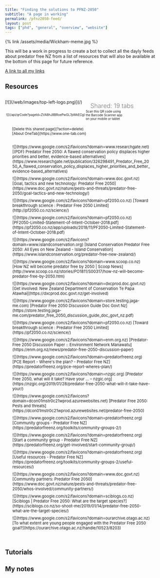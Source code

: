 ```yaml
---
title: "Finding the solutions to PFNZ-2050"
subtitle: "A page in working"
permalink: /pfnz2050-feed/
layout: post
tags: ["phd", "general", "overview", "website"]
---
```


{% link /assets/media/Wickham-meme.jpg %}

This will be a work in progress to create a bot to collect all the dayly feeds about predator free NZ from a list of resources that will also be available at the bottom of this page for future reference.

[A link to all my links](https://www.one-tab.com/page/ZVA8hJ8BRoePwGL7pWkECg)

## Resources

<div style="padding-top: 0px; padding-left: 0px; padding-right: 25px; padding-bottom: 30px">[![](/web/images/top-left-logo.png)](/)

<div style="display:inline-block; vertical-align:middle; padding-top: 22px; padding-bottom: 0px; padding-left: 23px; padding-right: 23px; font-size: 20px; color: rgb(119, 119, 119); font-weight: 300;">Shared: 19 tabs</div>

<div style="display:inline-block; font-size: 10px; padding-left:3px; padding-right: 20px">![](/api/qrCode?pageId=ZVA8hJ8BRoePwGL7pWkECg)

<div style="display:inline-block; vertical-align: middle; width:120px">Scan this QR code using the Barcode Scanner app on your mobile or tablet</div>

</div>

<div style="vertical-align: middle; min-height:30px; padding-left: 23px; padding-top:20px; padding-bottom:20px; display:inline-block; ">

<div style="font-size: 12px;"><span style="vertical-align: middle;">[Delete this shared page](?action=delete)</span></div>

<div style="font-size: 12px;"><span style="vertical-align: middle;">[About OneTab](https://www.one-tab.com)</span></div>

</div>

<div style="padding-left: 24px; padding-top: 8px; position: relative; font-size: 13px;">![](https://www.google.com/s2/favicons?domain=www.researchgate.net) [(PDF) Predator Free 2050: A flawed conservation policy displaces higher priorities and better, evidence-based alternatives](https://www.researchgate.net/publication/326298491_Predator_Free_2050_A_flawed_conservation_policy_displaces_higher_priorities_and_better_evidence-based_alternatives)</div>

<div style="padding-left: 24px; padding-top: 8px; position: relative; font-size: 13px;">![](https://www.google.com/s2/favicons?domain=www.doc.govt.nz) [Goal, tactics and new technology: Predator Free 2050](https://www.doc.govt.nz/nature/pests-and-threats/predator-free-2050/goal-tactics-and-new-technology/)</div>

<div style="padding-left: 24px; padding-top: 8px; position: relative; font-size: 13px;">![](https://www.google.com/s2/favicons?domain=pf2050.co.nz) [Toward breakthrough science : Predator Free 2050 Limited](http://pf2050.co.nz/science/)</div>

<div style="padding-left: 24px; padding-top: 8px; position: relative; font-size: 13px;">![](https://www.google.com/s2/favicons?domain=pf2050.co.nz) [PF2050-Limited-Statement-of-Intent-October-2018.pdf](https://pf2050.co.nz/app/uploads/2018/11/PF2050-Limited-Statement-of-Intent-October-2018.pdf)</div>

<div style="padding-left: 24px; padding-top: 8px; position: relative; font-size: 13px;">![](https://www.google.com/s2/favicons?domain=www.islandconservation.org) [Island Conservation Predator Free 2050: All Eyes on New Zealand - Island Conservation](https://www.islandconservation.org/predator-free-new-zealand/)</div>

<div style="padding-left: 24px; padding-top: 8px; position: relative; font-size: 13px;">![](https://www.google.com/s2/favicons?domain=www.scoop.co.nz) [How NZ will become predator free by 2050 | Scoop News](http://www.scoop.co.nz/stories/PO1811/S00317/how-nz-will-become-predator-free-by-2050.htm)</div>

<div style="padding-left: 24px; padding-top: 8px; position: relative; font-size: 13px;">![](https://www.google.com/s2/favicons?domain=dxcprod.doc.govt.nz) [Get involved: New Zealand Department of Conservation Te Papa Atawhai](https://dxcprod.doc.govt.nz/get-involved)</div>

<div style="padding-left: 24px; padding-top: 8px; position: relative; font-size: 13px;">![](https://www.google.com/s2/favicons?domain=store.testing.jaga-me.com) [Predator Free 2050 Discussion Guide Doc Govt Nz](https://store.testing.jaga-me.com/predator_free_2050_discussion_guide_doc_govt_nz.pdf)</div>

<div style="padding-left: 24px; padding-top: 8px; position: relative; font-size: 13px;">![](https://www.google.com/s2/favicons?domain=pf2050.co.nz) [Toward breakthrough science : Predator Free 2050 Limited](https://pf2050.co.nz/science/)</div>

<div style="padding-left: 24px; padding-top: 8px; position: relative; font-size: 13px;">![](https://www.google.com/s2/favicons?domain=enm.org.nz) [Predator-Free 2050 Discussion Paper :: Environment Network Manawatu](https://enm.org.nz/news/predator-free-2050-discussion-paper)</div>

<div style="padding-left: 24px; padding-top: 8px; position: relative; font-size: 13px;">![](https://www.google.com/s2/favicons?domain=predatorfreenz.org) [PCE Report - Where's the plan? - Predator Free NZ](https://predatorfreenz.org/pce-report-wheres-plan/)</div>

<div style="padding-left: 24px; padding-top: 8px; position: relative; font-size: 13px;">![](https://www.google.com/s2/favicons?domain=nzgic.org) [Predator Free 2050, what will it take? Have your … – nzgic.org](https://nzgic.org/2019/01/28/predator-free-2050-what-will-it-take-have-your/)</div>

<div style="padding-left: 24px; padding-top: 8px; position: relative; font-size: 13px;">![](https://www.google.com/s2/favicons?domain=dcon01mstr0c21wprod.azurewebsites.net) [Predator Free 2050: Pests and threats](https://dcon01mstr0c21wprod.azurewebsites.net/predator-free-2050)</div>

<div style="padding-left: 24px; padding-top: 8px; position: relative; font-size: 13px;">![](https://www.google.com/s2/favicons?domain=predatorfreenz.org) [Community groups - Predator Free NZ](https://predatorfreenz.org/toolkits/community-groups-2/)</div>

<div style="padding-left: 24px; padding-top: 8px; position: relative; font-size: 13px;">![](https://www.google.com/s2/favicons?domain=predatorfreenz.org) [Start a community group - Predator Free NZ](https://predatorfreenz.org/get-involved/start-community-group/)</div>

<div style="padding-left: 24px; padding-top: 8px; position: relative; font-size: 13px;">![](https://www.google.com/s2/favicons?domain=predatorfreenz.org) [Useful resources - Predator Free NZ](https://predatorfreenz.org/toolkits/community-groups-2/useful-resources/)</div>

<div style="padding-left: 24px; padding-top: 8px; position: relative; font-size: 13px;">![](https://www.google.com/s2/favicons?domain=www.doc.govt.nz) [Community partners: Predator Free 2050](https://www.doc.govt.nz/nature/pests-and-threats/predator-free-2050/whos-involved/community-partners/)</div>

<div style="padding-left: 24px; padding-top: 8px; position: relative; font-size: 13px;">![](https://www.google.com/s2/favicons?domain=sciblogs.co.nz) [Sciblogs | Predator Free 2050: What are the target species?](https://sciblogs.co.nz/so-shoot-me/2019/01/14/predator-free-2050-what-are-the-target-species/)</div>

<div style="padding-left: 24px; padding-top: 8px; position: relative; font-size: 13px;">![](https://www.google.com/s2/favicons?domain=ourarchive.otago.ac.nz) [To what extent are young people engaged with the Predator Free 2050 goal?](https://ourarchive.otago.ac.nz/handle/10523/8203)</div>

</div>

## Tutorials

## My notes